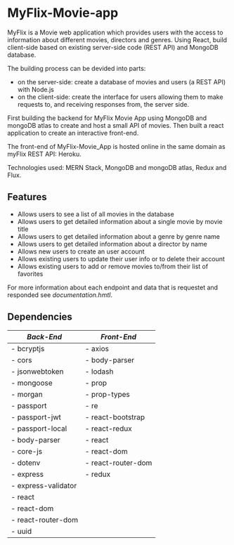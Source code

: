 # MyFlix-Movie-app
MyFlix is a Movie web application which provides users with the access to information about different movies, directors and genres. Using React, build client-side based on existing server-side code (REST API) and MongoDB database.

The building process can be devided into parts: 
- on the server-side: create a database of movies and users (a REST API) with Node.js 
- on the client-side: create the interface for users allowing them to make requests to, and receiving responses from, the server side.

First building the backend for MyFlix Movie App using MongoDB and mongoDB atlas to create and host a small API of movies. 
Then built a react application to create an interactive front-end. 

The front-end of MyFlix-Movie_App is hosted online in the same domain as myFlix REST API: Heroku.

Technologies used: MERN Stack, MongoDB and mongoDB atlas, Redux and Flux.

## Features

- Allows users to see a list of all movies in the database
- Allows users to get detailed information about a single movie by movie title
- Allows users to get detailed information about a genre by genre name
- Allows users to get detailed information about a director by name
- Allows new users to create an user account
- Allows existing users to update their user info or to delete their account
- Allows existing users to add or remove movies to/from their list of favorites

For more information about each endpoint and data that is requestet and responded see *documentation.hmtl*.

## Dependencies
*Back-End*   | *Front-End*
------------ | -------------
- bcryptjs | - axios
- cors | - body-parser
- jsonwebtoken | - lodash
- mongoose | - prop
- morgan | - prop-types
- passport | - re
- passport-jwt | - react-bootstrap
- passport-local | - react-redux 
- body-parser | - react
- core-js | - react-dom
- dotenv | - react-router-dom
- express | - redux
- express-validator |
- react |  
- react-dom | 
- react-router-dom | 
- uuid | 

